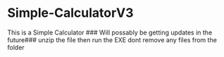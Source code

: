 # Simple-CalculatorV3
This is a Simple Calculator ### Will possably be getting updates in the future###
unzip the file then run the EXE
dont remove any files from the folder
